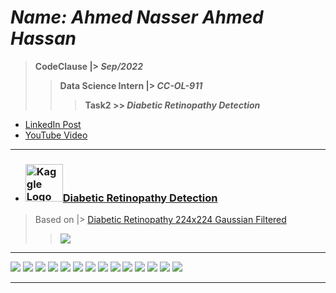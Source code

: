 # ***Name: Ahmed Nasser Ahmed Hassan***
> **CodeClause |> *Sep/2022***
>> **Data Science Intern |> *CC-OL-911***
>>> **Task2 >> *Diabetic Retinopathy Detection***

- <a href="#">LinkedIn Post</a>
- <a href="https://youtu.be/zei97T9bs0c">YouTube Video</a>

---

  - ### <a title="AhmedNasser1601/Diabetic-Retinopathy-Detection" href="/Diabetic_Retinopathy_Detection.ipynb"><img width="60" alt="Kaggle Logo" src="https://user-images.githubusercontent.com/60184582/192409331-f12ba0c6-4064-43b8-9b89-3d5fcd09a55f.png">Diabetic Retinopathy Detection</a>
  
  > Based on |> <a href="https://www.kaggle.com/code/ahmednasser1601/diabetic-retinopathy-detection">Diabetic Retinopathy 224x224 Gaussian Filtered</a>
  >> <img src="/Results/0.png">
  
---

<img src="/Results/1.png">  <img src="/Results/2.png">  <img src="/Results/3.png">  <img src="/Results/4.png">  <img src="/Results/5.png">  <img src="/Results/6.png">  <img src="/Results/7.png">  <img src="/Results/8.png">  <img src="/Results/9.png">  <img src="/Results/10.png">  <img src="/Results/11.png">  <img src="/Results/12.png">  <img src="/Results/13.png">  <img src="/Results/14.png">

---
